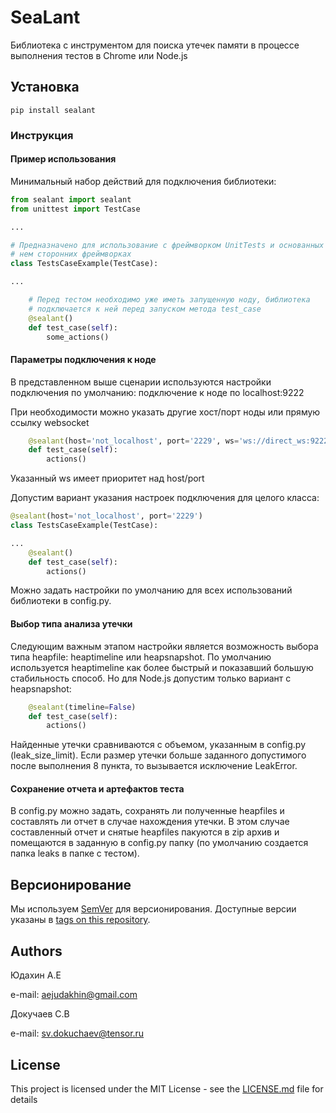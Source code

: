 # SeaLant

Библиотека с инструментом для поиска утечек памяти в процессе выполнения тестов 
в Chrome или Node.js

## Установка
```
pip install sealant
```


### Инструкция

#### Пример использования

Минимальный набор действий для подключения библиотеки:
```python
from sealant import sealant
from unittest import TestCase

...

# Предназначено для использование с фреймворком UnitTests и основанных на 
# нем сторонних фреймворках
class TestsCaseExample(TestCase):

...

    # Перед тестом необходимо уже иметь запущенную ноду, библиотека
    # подключается к ней перед запуском метода test_case
    @sealant()
    def test_case(self):
        some_actions()
```
#### Параметры подключения к ноде

В представленном выше сценарии используются настройки подключения по умолчанию:
подключение к ноде по localhost:9222

При необходимости можно указать другие хост/порт ноды или прямую
ccылку websocket
```python
    @sealant(host='not_localhost', port='2229', ws='ws://direct_ws:9222')
    def test_case(self):
        actions()
```
Указанный ws имеет приоритет над host/port

Допустим вариант указания настроек подключения для целого класса:
```python
@sealant(host='not_localhost', port='2229')
class TestsCaseExample(TestCase):

...
    @sealant()
    def test_case(self):
        actions()
```
Можно задать настройки по умолчанию для всех использований библиотеки 
в config.py.


#### Выбор типа анализа утечки

Следующим важным этапом настройки является возможность выбора типа heapfile:
heaptimeline или heapsnapshot. По умолчанию используется heaptimeline как
более быстрый и показавший большую стабильность способ. Но для Node.js
допустим только вариант с heapsnapshot:
```python
    @sealant(timeline=False)
    def test_case(self):
        actions()
```

Найденные утечки сравниваются с объемом, указанным в config.py (leak_size_limit).
Если размер утечки больше заданного допустимого после выполнения 8 пункта, то 
вызывается исключение LeakError.

#### Сохранение отчета и артефактов теста

В config.py можно задать, сохранять ли полученные heapfiles и составлять ли 
отчет в случае нахождения утечки. В этом случае составленный отчет и снятые 
heapfiles пакуются в zip архив и помещаются в заданную в config.py папку
(по умолчанию создается папка leaks в папке с тестом).

## Версионирование

Мы используем [SemVer](http://semver.org/) для версионирования. Доступные версии
указаны в  [tags on this repository](https://github.com/your/project/tags). 

## Authors

Юдахин А.Е
 
e-mail: aejudakhin@gmail.com


Докучаев С.В
    
e-mail: sv.dokuchaev@tensor.ru

## License

This project is licensed under the MIT License - see the [LICENSE.md](LICENSE.md) file for details

